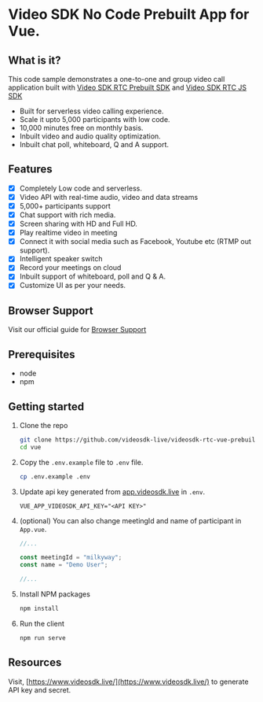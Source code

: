 # Video SDK No Code Prebuilt App for Vue.

## What is it?

This code sample demonstrates a one-to-one and group video call application built with [Video SDK RTC Prebuilt SDK](https://docs.videosdk.live/docs/guide/prebuilt-video-and-audio-calling/getting-started) and [Video SDK RTC JS SDK](https://docs.videosdk.live/docs/realtime-communication/sdk-reference/javascript-sdk/setup)

- Built for serverless video calling experience.
- Scale it upto 5,000 participants with low code.
- 10,000 minutes free on monthly basis.
- Inbuilt video and audio quality optimization.
- Inbuilt chat poll, whiteboard, Q and A support.


## Features

- [x] Completely Low code and serverless.
- [x] Video API with real-time audio, video and data streams
- [x] 5,000+ participants support
- [x] Chat support with rich media.
- [x] Screen sharing with HD and Full HD.
- [x] Play realtime video in meeting
- [x] Connect it with social media such as Facebook, Youtube etc (RTMP out support).
- [x] Intelligent speaker switch
- [x] Record your meetings on cloud
- [x] Inbuilt support of whiteboard, poll and Q & A.
- [x] Customize UI as per your needs.

## Browser Support

Visit our official guide for [Browser Support](https://docs.videosdk.live/docs/realtime-communication/see-also/device-browser-support)

## Prerequisites

- node
- npm

## Getting started

1. Clone the repo

   ```sh
   git clone https://github.com/videosdk-live/videosdk-rtc-vue-prebuilt-example.git
   cd vue
   ```

2. Copy the `.env.example` file to `.env` file.

   ```sh
   cp .env.example .env
   ```

3. Update api key generated from [app.videosdk.live](https://app.videosdk.live/settings/api-keys) in `.env`.

   ```
   VUE_APP_VIDEOSDK_API_KEY="<API KEY>"
   ```

4. (optional) You can also change meetingId and name of participant in `App.vue`.

   ```javascript
   //...

   const meetingId = "milkyway";
   const name = "Demo User";

   //...
   ```

5. Install NPM packages

   ```sh
   npm install
   ```

6. Run the client

   ```sh
   npm run serve
   ```

## Resources

Visit, [https://www.videosdk.live/](https://www.videosdk.live/) to generate API key and secret.
